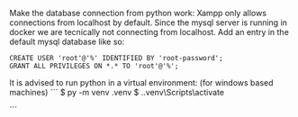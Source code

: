 

Make the database connection from python work:
Xampp only allows connections from localhost by default.
Since the mysql server is running in docker we are tecnically not connecting from localhost. 
Add an entry in the default mysql database like so:

```
CREATE USER 'root'@'%' IDENTIFIED BY 'root-password';
GRANT ALL PRIVILEGES ON *.* TO 'root'@'%';
```

It is advised to run python in a virtual environment:
(for windows based machines)
´´´
$ py -m venv .venv
$ .\.venv\Scripts\activate

´´´